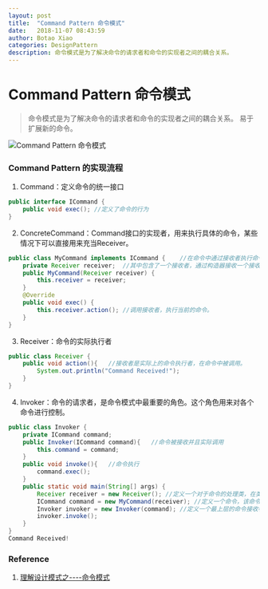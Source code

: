 ```yaml
---
layout: post
title:  "Command Pattern 命令模式"
date:   2018-11-07 08:43:59
author: Botao Xiao
categories: DesignPattern
description: 命令模式是为了解决命令的请求者和命令的实现者之间的耦合关系。
---
```

# Command Pattern 命令模式
> 命令模式是为了解决命令的请求者和命令的实现者之间的耦合关系。
> 易于扩展新的命令。

![Command Pattern 命令模式](https://i.imgur.com/yYJUjzu.png)

### Command Pattern 的实现流程
1. Command：定义命令的统一接口
```Java
public interface ICommand {
	public void exec();	//定义了命令的行为
}
```

2. ConcreteCommand：Command接口的实现者，用来执行具体的命令，某些情况下可以直接用来充当Receiver。
```Java
public class MyCommand implements ICommand {	//在命令中通过接收者执行命令。
	private Receiver receiver;	//其中包含了一个接收者，通过构造器接收一个接收者。
	public MyCommand(Receiver receiver) {
		this.receiver = receiver;
	}
	@Override
	public void exec() {
		this.receiver.action();	//调用接收者，执行当前的命令。
	}
}
```

3. Receiver：命令的实际执行者
```Java
public class Receiver {
	public void action(){	//接收者是实际上的命令执行者，在命令中被调用。
		System.out.println("Command Received!");
	}
}
```

4. Invoker：命令的请求者，是命令模式中最重要的角色。这个角色用来对各个命令进行控制。
```Java
public class Invoker {
	private ICommand command;
	public Invoker(ICommand command){	//命令被接收并且实际调用
		this.command = command;
	}
	public void invoke(){	//命令执行
		command.exec();
	}
	public static void main(String[] args) {
		Receiver receiver = new Receiver();	//定义一个对于命令的处理类，在类中定义命令执行的行为。
		ICommand command = new MyCommand(receiver);	//定义一个命令，该命令将会接收一个接收者，用于对命令的实际调用。
		Invoker invoker = new Invoker(command);	//定义一个最上层的命令接收者，接收命令。这个命令的实施者，他会对命令进行解析执行，并隐藏底层的实现，进行解耦。
		invoker.invoke();
	}
}
Command Received!
```

### Reference
1. [理解设计模式之----命令模式](https://www.cnblogs.com/konck/p/4199907.html)